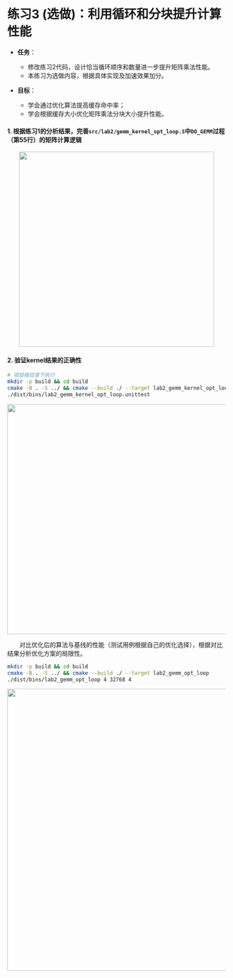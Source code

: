 # 练习3 (选做)：利用循环和分块提升计算性能

- **任务**：
    - 修改练习2代码，设计恰当循环顺序和数量进一步提升矩阵乘法性能。  
    - 本练习为选做内容，根据具体实现及加速效果加分。

- **目标**：
    - 学会通过优化算法提高缓存命中率；  
    - 学会根据缓存大小优化矩阵乘法分块大小提升性能。

#### 1. 根据练习1的分析结果，完善`src/lab2/gemm_kernel_opt_loop.S`中`DO_GEMM`过程（第55行）的矩阵计算逻辑
 
<center><img src="../assets/3-3-1.png" width = 450></center>

#### 2. 验证kernel结果的正确性

``` bash linenums="1"
# 项目根目录下执行
mkdir -p build && cd build
cmake -B . -S ../ && cmake --build ./ --target lab2_gemm_kernel_opt_loop.unittest
./dist/bins/lab2_gemm_kernel_opt_loop.unittest
```

<center><img src="../assets/3-3-2.png" width = 530></center>

&emsp;&emsp;对比优化后的算法与基线的性能（测试用例根据自己的优化选择），根据对比结果分析优化方案的局限性。

``` bash linenums="1"
mkdir -p build && cd build
cmake -B . -S ../ && cmake --build ./ --target lab2_gemm_opt_loop
./dist/bins/lab2_gemm_opt_loop 4 32768 4
```

<center><img src="../assets/3-3-3.png" width = 650></center>
